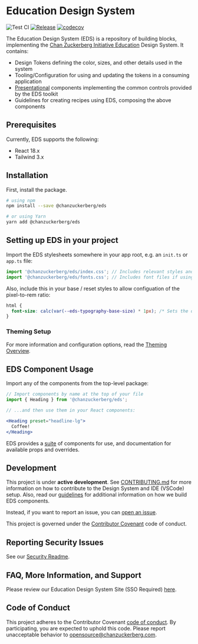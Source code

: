 # Education Design System

![Test CI](https://github.com/chanzuckerberg/edu-design-system/actions/workflows/test.yml/badge.svg) [![Release](https://github.com/chanzuckerberg/edu-design-system/actions/workflows/release.yml/badge.svg)](https://github.com/chanzuckerberg/edu-design-system/actions/workflows/release.yml) [![codecov](https://codecov.io/gh/chanzuckerberg/edu-design-system/branch/main/graph/badge.svg)](https://codecov.io/gh/chanzuckerberg/edu-design-system)

The Education Design System (EDS) is a repository of building blocks, implementing the [Chan Zuckerberg Initiative Education](https://chanzuckerberg.com/education/) Design System. It contains:
- Design Tokens defining the color, sizes, and other details used in the system
- Tooling/Configuration for using and updating the tokens in a consuming application
- [Presentational](https://medium.com/@dan_abramov/smart-and-dumb-components-7ca2f9a7c7d0) components implementing the common controls provided by the EDS toolkit
- Guidelines for creating recipes using EDS, composing the above components

## Prerequisites

Currently, EDS supports the following:

* React 18.x
* Tailwind 3.x

## Installation

First, install the package.

```bash
# using npm
npm install --save @chanzuckerberg/eds

# or using Yarn
yarn add @chanzuckerberg/eds
```

## Setting up EDS in your project

Import the EDS stylesheets somewhere in your app root, e.g. an `init.ts` or `app.ts` file:

```js
import '@chanzuckerberg/eds/index.css'; // Includes relevant styles and tokens for EDS
import '@chanzuckerberg/eds/fonts.css'; // Includes font files if using the built in theme fonts
```

Also, include this in your base / reset styles to allow configuation of the pixel-to-rem ratio:

```css
html {
  font-size: calc(var(--eds-typography-base-size) * 1px); /* Sets the default pixel-to-rem ratio */
}
```

### Theming Setup

For more information and configuration options, read the [Theming Overview][theming-docs].

## EDS Component Usage

Import any of the components from the top-level package:

```jsx
// Import components by name at the top of your file
import { Heading } from '@chanzuckerberg/eds';

// ...and then use them in your React components:

<Heading preset="headline-lg">
  Coffee!
</Heading>
```

EDS provides a [suite](https://chanzuckerberg.github.io/edu-design-system/) of components for use, and documentation for available props and overrides.

## Development

This project is under **active development**. See [CONTRIBUTING.md][contributing] for more information on how to contribute to the Design System and IDE (VSCode) setup. Also, read our [guidelines][guidelines] for additional information on how we build EDS components.

Instead, if you want to report an issue, you can [open an issue][gh-issue].

This project is governed under the [Contributor Covenant][contribution-covenant] code of conduct.

[contributing]: ./docs/CONTRIBUTING.md
[guidelines]: https://chanzuckerberg.github.io/edu-design-system/?path=/docs/documentation-guidelines-code-guidelines--docs
[gh-issue]: https://github.com/chanzuckerberg/edu-design-system/issues
[contribution-covenant]: https://www.contributor-covenant.org/

## Reporting Security Issues

See our [Security Readme](https://github.com/chanzuckerberg/edu-design-system/blob/main/SECURITY.md).

## FAQ, More Information, and Support

Please review our Education Design System Site (SSO Required) [here](https://eds.czi.design/0843bc428/p/581284-education-design-system).

[theming-docs]: https://chanzuckerberg.github.io/edu-design-system/?path=/docs/documentation-theming--docs

## Code of Conduct

This project adheres to the Contributor Covenant [code of conduct](https://github.com/chanzuckerberg/.github/blob/master/CODE_OF_CONDUCT.md).
By participating, you are expected to uphold this code. 
Please report unacceptable behavior to [opensource@chanzuckerberg.com](mailto:opensource@chanzuckerberg.com).